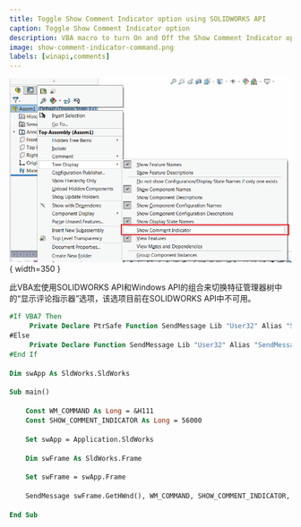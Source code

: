 ```yaml
---
title: Toggle Show Comment Indicator option using SOLIDWORKS API
caption: Toggle Show Comment Indicator option
description: VBA macro to turn On and Off the Show Comment Indicator option of Feature Manager tree using SOLIDWORKS API and Windows API
image: show-comment-indicator-command.png
labels: [winapi,comments]
---
```


![显示评论指示器命令](show-comment-indicator-command.png){ width=350 }

此VBA宏使用SOLIDWORKS API和Windows API的组合来切换特征管理器树中的“显示评论指示器”选项，该选项目前在SOLIDWORKS API中不可用。

~~~ vb
#If VBA7 Then
     Private Declare PtrSafe Function SendMessage Lib "User32" Alias "SendMessageA" (ByVal hWnd As Long, ByVal wMsg As Long, ByVal wParam As Long, lParam As Any) As Long
#Else
     Private Declare Function SendMessage Lib "User32" Alias "SendMessageA" (ByVal hWnd As Long, ByVal wMsg As Long, ByVal wParam As Long, lParam As Any) As Long
#End If

Dim swApp As SldWorks.SldWorks

Sub main()

    Const WM_COMMAND As Long = &H111
    Const SHOW_COMMENT_INDICATOR As Long = 56000
    
    Set swApp = Application.SldWorks
        
    Dim swFrame As SldWorks.Frame
    
    Set swFrame = swApp.Frame
    
    SendMessage swFrame.GetHWnd(), WM_COMMAND, SHOW_COMMENT_INDICATOR, 0
    
End Sub
~~~

